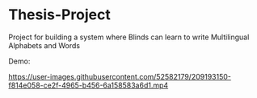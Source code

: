 # Thesis-Project
Project for building a system where Blinds can learn to write Multilingual Alphabets and Words

Demo:

https://user-images.githubusercontent.com/52582179/209193150-f814e058-ce2f-4965-b456-6a158583a6d1.mp4




